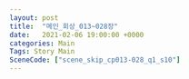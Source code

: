 ```yaml
---
layout: post
title:  "메인_회상_013~028장"
date:   2021-02-06 19:00:00 +0000
categories: Main
Tags: Story Main
SceneCode: ["scene_skip_cp013-028_q1_s10"]
---
```

